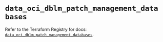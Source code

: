 # `data_oci_dblm_patch_management_databases`

Refer to the Terraform Registry for docs: [`data_oci_dblm_patch_management_databases`](https://registry.terraform.io/providers/oracle/oci/7.19.0/docs/data-sources/dblm_patch_management_databases).

